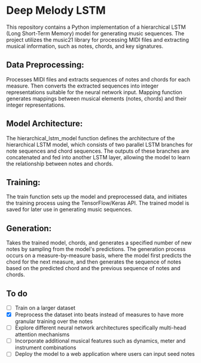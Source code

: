 # Deep Melody LSTM

This repository contains a Python implementation of a hierarchical LSTM (Long Short-Term Memory) model for generating music sequences. The project utilizes the music21 library for processing MIDI files and extracting musical information, such as notes, chords, and key signatures.

## Data Preprocessing:
Processes MIDI files and extracts sequences of notes and chords for each measure.
Then converts the extracted sequences into integer representations suitable for the neural network input. Mapping function generates mappings between musical elements (notes, chords) and their integer representations.
## Model Architecture:
The hierarchical_lstm_model function defines the architecture of the hierarchical LSTM model, which consists of two parallel LSTM branches for note sequences and chord sequences. The outputs of these branches are concatenated and fed into another LSTM layer, allowing the model to learn the relationship between notes and chords.
## Training:
The train function sets up the model and preprocessed data, and initiates the training process using the TensorFlow/Keras API. The trained model is saved for later use in generating music sequences.
## Generation:
Takes the trained model, chords, and generates a specified number of new notes by sampling from the model's predictions. The generation process occurs on a measure-by-measure basis, where the model first predicts the chord for the next measure, and then generates the sequence of notes based on the predicted chord and the previous sequence of notes and chords.

## To do 
- [ ] Train on a larger dataset
- [X] Preprocess the dataset into beats instead of measures to have more granular   training over the notes
- [ ] Explore different neural network architectures specifically multi-head attention mechanisms
- [ ] Incorporate additional musical features such as dynamics, meter and instrument combinations
- [ ] Deploy the model to a web application where users can input seed notes 
